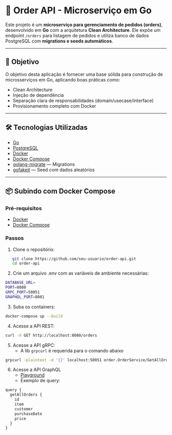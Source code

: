 # 🧾 Order API - Microserviço em Go

Este projeto é um **microserviço para gerenciamento de pedidos (orders)**, desenvolvido em **Go** com a arquitetura **Clean Architecture**. Ele expõe um endpoint `/orders` para listagem de pedidos e utiliza banco de dados PostgreSQL com **migrations e seeds automáticos**.

---

## 🚀 Objetivo

O objetivo desta aplicação é fornecer uma base sólida para construção de microsserviços em Go, aplicando boas práticas como:

- Clean Architecture
- Injeção de dependência
- Separação clara de responsabilidades (domain/usecase/interface)
- Provisionamento completo com Docker

---

## 🛠 Tecnologias Utilizadas

- [Go](https://golang.org/)
- [PostgreSQL](https://www.postgresql.org/)
- [Docker](https://www.docker.com/)
- [Docker Compose](https://docs.docker.com/compose/)
- [golang-migrate](https://github.com/golang-migrate/migrate) — Migrations
- [gofakeit](https://github.com/brianvoe/gofakeit) — Seed com dados aleatórios


---

## 📦 Subindo com Docker Compose

### Pré-requisitos

- [Docker](https://www.docker.com/)
- [Docker Compose](https://docs.docker.com/compose/)

### Passos

1. Clone o repositório:
```bash
   git clone https://github.com/seu-usuario/order-api.git
   cd order-api
```

2. Crie um arquivo .env com as variáveis de ambiente necessárias:
```bash
DATABASE_URL=
PORT=8080
GRPC_PORT=50051
GRAPHQL_PORT=8081
```

3. Suba os containers:
```bash
docker-compose up --build
```

4. Acesse a API REST:
```bash
curl -X GET http://localhost:8080/orders
```

5. Acesse a API gRPC:
   - A lib `grpcurl` é requerida para o comando abaixo 
```bash
grpcurl -plaintext -d '{}' localhost:50051 order.OrderService/GetAllOrders
```

6. Acesse a API GraphQL
    - [Playground](http://localhost:8081/playground)
    - Exemplo de query:
```txt
query {
  getAllOrders {
    id
    item
    customer
    purchaseDate
    price
  }
}
```
